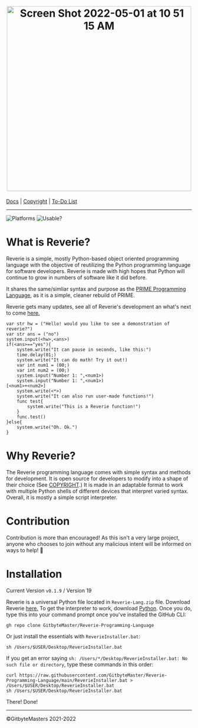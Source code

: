 <h1 align="center"><img width="500" alt="Screen Shot 2022-05-01 at 10 51 15 AM" src="https://user-images.githubusercontent.com/76265961/166151336-99366644-1f44-4b43-a421-113ffde94af6.png">
</h1>

[Docs](https://tinyurl.com/2p8wjwfe) | [Copyright](https://github.com/GitbyteMaster/Reverie-Programming-Language/blob/main/LICENSE.md) | [To-Do List](https://github.com/GitbyteMaster/Reverie-Programming-Language/blob/main/TODO.md)

---

![Platforms](https://img.shields.io/badge/Platforms-MacOS%20%7C%20Windows-brightgreen) ![Usable?](https://img.shields.io/badge/Usable-Yes-brightgreen)

# What is Reverie?
Reverie is a simple, mostly Python-based object oriented programming language with the objective of reutilizing the Python programming language for software developers. Reverie is made with high hopes that Python will continue to grow in numbers of software like it did before.

It shares the same/simliar syntax and purpose as the [PRIME Programming Language](https://github.com/GitbyteMaster/PRIME-Lang), as it is a simple, cleaner rebuild of PRIME.

Reverie gets many updates, see all of Reverie's development an what's next to come [here.](https://github.com/GitbyteMaster/Reverie-Programming-Language/blob/main/TODO.md)
```
var str hw = ("Hello! would you like to see a demonstration of reverie?")
var str ans = ("no")
system.input(<hw>,<ans>)
if(<ans>=="yes"){
    system.write("It can pause in seconds, like this:")
    time.delay(01;)
    system.write("It can do math! Try it out!)
    var int num1 = (00;)
    var int num2 = (00;)
    system.input("Number 1: ",<num1>)
    system.input("Number 1: ",<num1>)
[<num1>+<num2>]
    system.write(<*>)
    system.write("It can also run user-made functions!")
    func test{
        system.write("This is a Reverie function!")
    }
    func.test()
}else{
    system.write("Oh. Ok.")
}
```

# Why Reverie?
The Reverie programming language comes with simple syntax and methods for development. It is open source for developers to modify into a shape of their choice (See [COPYRIGHT](https://github.com/GitbyteMaster/Reverie-Programming-Language/blob/main/COPYRIGHT.md).) It is made in an adaptable format to work with multiple Python shells of different devices that interpret varied syntax. Overall, it is mostly a simple script interpreter.
# Contribution
Contribution is more than encouraged! As this isn't a very large project, anyone who chooses to join without any malicious intent will be informed on ways to help! 🤩
# Installation
Current Version `v0.1.9` / Version 19

Reverie is a universal Python file located in `Reverie-Lang.zip` file. Download Reverie [here.](https://github.com/GitbyteMaster/Reverie-Programming-Language/raw/main/Reverie-Lang.zip) To get the interpreter to work, download [Python](https://www.python.org/downloads/). Once you do, type this into your command prompt once you've installed the GitHub CLI:
```
gh repo clone GitbyteMaster/Reverie-Programming-Language
```
Or just install the essentials with `ReverieInstaller.bat`:
```
sh /Users/$USER/Desktop/ReverieInstaller.bat  
```
If you get an error saying `sh: /Users/*/Desktop/ReverieInstaller.bat: No such file or directory`, type these commands in this order:
```
curl https://raw.githubusercontent.com/GitbyteMaster/Reverie-Programming-Language/main/ReverieInstaller.bat > /Users/$USER/Desktop/ReverieInstaller.bat
sh /Users/$USER/Desktop/ReverieInstaller.bat
```
There! Done!

---
©GitbyteMasters 2021-2022
